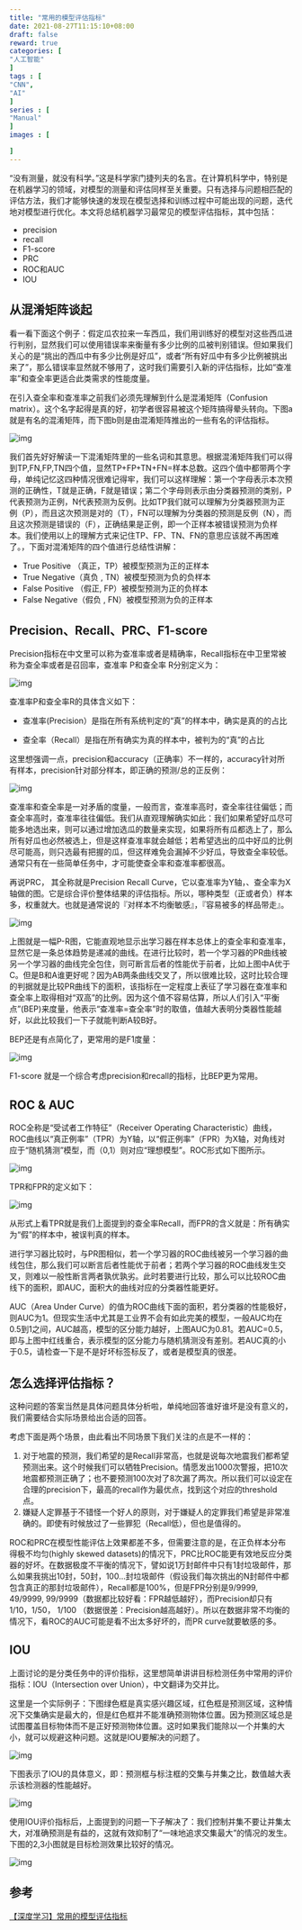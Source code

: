 ```yaml
---
title: "常用的模型评估指标"
date: 2021-08-27T11:15:10+08:00
draft: false
reward: true
categories: [
"人工智能"
]
tags : [
"CNN",
"AI"
]
series : [
"Manual"
]
images : [

]
---
```


[comment]: <> "# 常用的模型评估指标"

“没有测量，就没有科学。”这是科学家门捷列夫的名言。在计算机科学中，特别是在机器学习的领域，对模型的测量和评估同样至关重要。只有选择与问题相匹配的评估方法，我们才能够快速的发现在模型选择和训练过程中可能出现的问题，迭代地对模型进行优化。本文将总结机器学习最常见的模型评估指标，其中包括：

- precision
- recall
- F1-score
- PRC
- ROC和AUC
- IOU

## 从混淆矩阵谈起

看一看下面这个例子：假定瓜农拉来一车西瓜，我们用训练好的模型对这些西瓜进行判别，显然我们可以使用错误率来衡量有多少比例的瓜被判别错误。但如果我们关心的是“挑出的西瓜中有多少比例是好瓜”，或者“所有好瓜中有多少比例被挑出来了”，那么错误率显然就不够用了，这时我们需要引入新的评估指标，比如“查准率”和查全率更适合此类需求的性能度量。

在引入查全率和查准率之前我们必须先理解到什么是混淆矩阵（Confusion matrix）。这个名字起得是真的好，初学者很容易被这个矩阵搞得晕头转向。下图a就是有名的混淆矩阵，而下图b则是由混淆矩阵推出的一些有名的评估指标。

![img](https://cdn.tkaid.com/img/15752039601-20210606001019125.png)

我们首先好好解读一下混淆矩阵里的一些名词和其意思。根据混淆矩阵我们可以得到TP,FN,FP,TN四个值，显然TP+FP+TN+FN=样本总数。这四个值中都带两个字母，单纯记忆这四种情况很难记得牢，我们可以这样理解：第一个字母表示本次预测的正确性，T就是正确，F就是错误；第二个字母则表示由分类器预测的类别，P代表预测为正例，N代表预测为反例。比如TP我们就可以理解为分类器预测为正例（P），而且这次预测是对的（T），FN可以理解为分类器的预测是反例（N），而且这次预测是错误的（F），正确结果是正例，即一个正样本被错误预测为负样本。我们使用以上的理解方式来记住TP、FP、TN、FN的意思应该就不再困难了。，下面对混淆矩阵的四个值进行总结性讲解：

- True Positive （真正，TP）被模型预测为正的正样本
- True Negative（真负 , TN）被模型预测为负的负样本
- False Positive （假正, FP）被模型预测为正的负样本
- False Negative（假负 , FN）被模型预测为负的正样本

## Precision、Recall、PRC、F1-score

Precision指标在中文里可以称为查准率或者是精确率，Recall指标在中卫里常被称为查全率或者是召回率，查准率 P和查全率 R分别定义为：

![img](https://cdn.tkaid.com/img/15752040781-20210606001041338.png)

查准率P和查全率R的具体含义如下：

- 查准率(Precision）是指在所有系统判定的“真”的样本中，确实是真的的占比

- 查全率（Recall）是指在所有确实为真的样本中，被判为的“真”的占比

这里想强调一点，precision和accuracy（正确率）不一样的，accuracy针对所有样本，precision针对部分样本，即正确的预测/总的正反例：

![img](https://cdn.tkaid.com/img/15752041511-20210606001050674.png)

查准率和查全率是一对矛盾的度量，一般而言，查准率高时，查全率往往偏低；而查全率高时，查准率往往偏低。我们从直观理解确实如此：我们如果希望好瓜尽可能多地选出来，则可以通过增加选瓜的数量来实现，如果将所有瓜都选上了，那么所有好瓜也必然被选上，但是这样查准率就会越低；若希望选出的瓜中好瓜的比例尽可能高，则只选最有把握的瓜，但这样难免会漏掉不少好瓜，导致查全率较低。通常只有在一些简单任务中，才可能使查全率和查准率都很高。

再说PRC， 其全称就是Precision Recall Curve，它以查准率为Y轴，、查全率为X轴做的图。它是综合评价整体结果的评估指标。所以，哪种类型（正或者负）样本多，权重就大。也就是通常说的『对样本不均衡敏感』，『容易被多的样品带走』。

![img](https://cdn.tkaid.com/img/15752042061-20210606001058431.png)

 

上图就是一幅P-R图，它能直观地显示出学习器在样本总体上的查全率和查准率，显然它是一条总体趋势是递减的曲线。在进行比较时，若一个学习器的PR曲线被另一个学习器的曲线完全包住，则可断言后者的性能优于前者，比如上图中A优于C。但是B和A谁更好呢？因为AB两条曲线交叉了，所以很难比较，这时比较合理的判据就是比较PR曲线下的面积，该指标在一定程度上表征了学习器在查准率和查全率上取得相对“双高”的比例。因为这个值不容易估算，所以人们引入“平衡点”(BEP)来度量，他表示“查准率=查全率”时的取值，值越大表明分类器性能越好，以此比较我们一下子就能判断A较B好。

BEP还是有点简化了，更常用的是F1度量：

![img](https://cdn.tkaid.com/img/1093303-20180224205027586-434414606-20210606001107596.png)

 

F1-score 就是一个综合考虑precision和recall的指标，比BEP更为常用。

## ROC & AUC

ROC全称是“受试者工作特征”（Receiver Operating Characteristic）曲线，ROC曲线以“真正例率”（TPR）为Y轴，以“假正例率”（FPR）为X轴，对角线对应于“随机猜测”模型，而（0,1）则对应“理想模型”。ROC形式如下图所示。

![img](https://cdn.tkaid.com/img/1093303-20180224204355006-1724131879-20210606001115340.png)

TPR和FPR的定义如下：

![img](https://cdn.tkaid.com/img/1093303-20180224205043320-355960721-20210606001123917.png)

从形式上看TPR就是我们上面提到的查全率Recall，而FPR的含义就是：所有确实为“假”的样本中，被误判真的样本。

进行学习器比较时，与PR图相似，若一个学习器的ROC曲线被另一个学习器的曲线包住，那么我们可以断言后者性能优于前者；若两个学习器的ROC曲线发生交叉，则难以一般性断言两者孰优孰劣。此时若要进行比较，那么可以比较ROC曲线下的面积，即AUC，面积大的曲线对应的分类器性能更好。

AUC（Area Under Curve）的值为ROC曲线下面的面积，若分类器的性能极好，则AUC为1。但现实生活中尤其是工业界不会有如此完美的模型，一般AUC均在0.5到1之间，AUC越高，模型的区分能力越好，上图AUC为0.81。若AUC=0.5，即与上图中红线重合，表示模型的区分能力与随机猜测没有差别。若AUC真的小于0.5，请检查一下是不是好坏标签标反了，或者是模型真的很差。

## 怎么选择评估指标？

这种问题的答案当然是具体问题具体分析啦，单纯地回答谁好谁坏是没有意义的，我们需要结合实际场景给出合适的回答。

考虑下面是两个场景，由此看出不同场景下我们关注的点是不一样的：

1. 对于地震的预测，我们希望的是Recall非常高，也就是说每次地震我们都希望预测出来。这个时候我们可以牺牲Precision。情愿发出1000次警报，把10次地震都预测正确了；也不要预测100次对了8次漏了两次。所以我们可以设定在合理的precision下，最高的recall作为最优点，找到这个对应的threshold点。
2. 嫌疑人定罪基于不错怪一个好人的原则，对于嫌疑人的定罪我们希望是非常准确的。即使有时候放过了一些罪犯（Recall低），但也是值得的。

ROC和PRC在模型性能评估上效果都差不多，但需要注意的是，在正负样本分布得极不均匀(highly skewed datasets)的情况下，PRC比ROC能更有效地反应分类器的好坏。在数据极度不平衡的情况下，譬如说1万封邮件中只有1封垃圾邮件，那么如果我挑出10封，50封，100...封垃圾邮件（假设我们每次挑出的N封邮件中都包含真正的那封垃圾邮件），Recall都是100%，但是FPR分别是9/9999, 49/9999, 99/9999（数据都比较好看：FPR越低越好），而Precision却只有1/10，1/50， 1/100 （数据很差：Precision越高越好）。所以在数据非常不均衡的情况下，看ROC的AUC可能是看不出太多好坏的，而PR curve就要敏感的多。

## IOU

上面讨论的是分类任务中的评价指标，这里想简单讲讲目标检测任务中常用的评价指标：IOU（Intersection over Union），中文翻译为交并比。

这里是一个实际例子：下图绿色框是真实感兴趣区域，红色框是预测区域，这种情况下交集确实是最大的，但是红色框并不能准确预测物体位置。因为预测区域总是试图覆盖目标物体而不是正好预测物体位置。这时如果我们能除以一个并集的大小，就可以规避这种问题。这就是IOU要解决的问题了。

![img](https://cdn.tkaid.com/img/1093303-20180224204408601-1945220368-20210606001133992.png)

下图表示了IOU的具体意义，即：预测框与标注框的交集与并集之比，数值越大表示该检测器的性能越好。

![img](https://cdn.tkaid.com/img/1093303-20180224204418589-582088419-300x225-20210606001143340.png)

使用IOU评价指标后，上面提到的问题一下子解决了：我们控制并集不要让并集太大，对准确预测是有益的，这就有效抑制了“一味地追求交集最大”的情况的发生。下图的2,3小图就是目标检测效果比较好的情况。

![img](https://cdn.tkaid.com/img/1093303-20180224204428523-871794088-20210606001152619.png)

 

## 参考

[【深度学习】常用的模型评估指标](https://www.cnblogs.com/skyfsm/p/8467613.html) 

